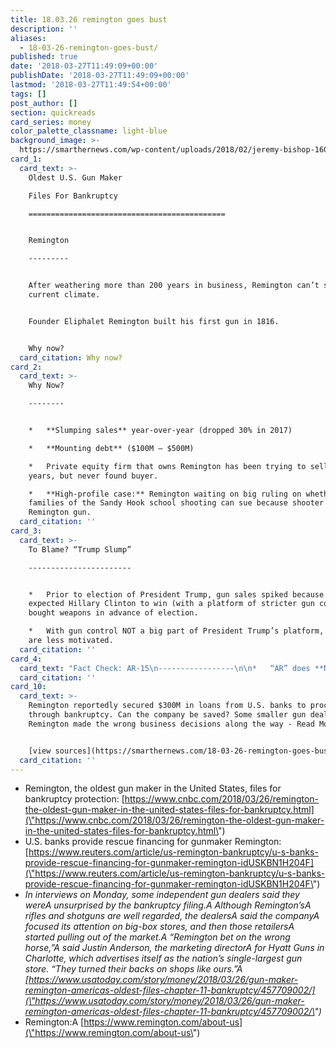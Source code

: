 ```yaml
---
title: 18.03.26 remington goes bust
description: ''
aliases:
  - 18-03-26-remington-goes-bust/
published: true
date: '2018-03-27T11:49:09+00:00'
publishDate: '2018-03-27T11:49:09+00:00'
lastmod: '2018-03-27T11:49:54+00:00'
tags: []
post_author: []
section: quickreads
card_series: money
color_palette_classname: light-blue
background_image: >-
  https://smarthernews.com/wp-content/uploads/2018/02/jeremy-bishop-160885-unsplash-360x360.jpg
card_1:
  card_text: >-
    Oldest U.S. Gun Maker  

    Files For Bankruptcy

    ============================================


    Remington

    ---------


    After weathering more than 200 years in business, Remington can’t survive
    current climate.


    Founder Eliphalet Remington built his first gun in 1816.


    Why now?
  card_citation: Why now?
card_2:
  card_text: >-
    Why Now?

    --------


    *   **Slumping sales** year-over-year (dropped 30% in 2017)

    *   **Mounting debt** ($100M – $500M)

    *   Private equity firm that owns Remington has been trying to sell it for
    years, but never found buyer.

    *   **High-profile case:** Remington waiting on big ruling on whether victim
    families of the Sandy Hook school shooting can sue because shooter used a
    Remington gun.
  card_citation: ''
card_3:
  card_text: >-
    To Blame? “Trump Slump”

    -----------------------


    *   Prior to election of President Trump, gun sales spiked because those who
    expected Hillary Clinton to win (with a platform of stricter gun control)
    bought weapons in advance of election.

    *   With gun control NOT a big part of President Trump’s platform, buyers
    are less motivated.
  card_citation: ''
card_4:
  card_text: "Fact Check: AR-15\n-----------------\n\n*   “AR” does **NOT** stand for “automatic rifle” or “assault rifle.”\n*   AR = stands for ArmaLite.\n*   AR-15 = a specific model of a semi-auto rifle produced by ArmaLite. Other gun makers have their own model numbers for similar style weapons.A **Though often used as a general term, an a\x1CARa\x1D is a specific gun by a specific company.A**"
  card_citation: ''
card_10:
  card_text: >-
    Remington reportedly secured $300M in loans from U.S. banks to proceed
    through bankruptcy. Can the company be saved? Some smaller gun dealers say
    Remington made the wrong business decisions along the way - Read More:


    [view sources](https://smarthernews.com/18-03-26-remington-goes-bust/)
  card_citation: ''
---
```

*   Remington, the oldest gun maker in the United States, files for bankruptcy protection: [https://www.cnbc.com/2018/03/26/remington-the-oldest-gun-maker-in-the-united-states-files-for-bankruptcy.html](\"https://www.cnbc.com/2018/03/26/remington-the-oldest-gun-maker-in-the-united-states-files-for-bankruptcy.html\")
*   U.S. banks provide rescue financing for gunmaker Remington: [https://www.reuters.com/article/us-remington-bankruptcy/u-s-banks-provide-rescue-financing-for-gunmaker-remington-idUSKBN1H204F](\"https://www.reuters.com/article/us-remington-bankruptcy/u-s-banks-provide-rescue-financing-for-gunmaker-remington-idUSKBN1H204F\")
*   _In interviews on Monday, some independent gun dealers said they wereA unsurprised by the bankruptcy filing.A Although Remington’sA rifles and shotguns are well regarded, the dealersA said the companyA focused its attention on big-box stores, and then those retailersA started pulling out of the market.A_ _“Remington bet on the wrong horse,”A said Justin Anderson, the marketing directorA for Hyatt Guns in Charlotte, which advertises itself as the nation’s single-largest gun store. “They turned their backs on shops like ours.”A [https://www.usatoday.com/story/money/2018/03/26/gun-maker-remington-americas-oldest-files-chapter-11-bankruptcy/457709002/](\"https://www.usatoday.com/story/money/2018/03/26/gun-maker-remington-americas-oldest-files-chapter-11-bankruptcy/457709002/\")_
*   Remington:A [https://www.remington.com/about-us](\"https://www.remington.com/about-us\")
